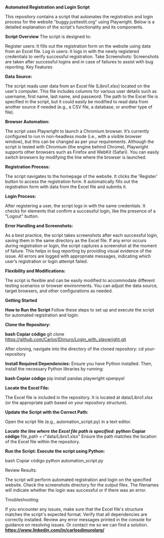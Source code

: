 **Automated Registration and Login Script**

This repository contains a script that automates the registration and login process for the website "buggy.justtestit.org" using Playwright. Below is a detailed explanation of the script's functionality and its components.

**Script Overview**
The script is designed to:

Register users: It fills out the registration form on the website using data from an Excel file.
Log in users: It logs in with the newly registered credentials to verify successful registration.
Take Screenshots: Screenshots are taken after successful logins and in case of failures to assist with bug reporting.
Key Features

**Data Source:**

The script reads user data from an Excel file (Libro1.xlsx) located on the user’s computer. This file includes columns for various user details such as username, first name, last name, and password.
The path to the Excel file is specified in the script, but it could easily be modified to read data from another source if needed (e.g., a CSV file, a database, or another type of file).

**Browser Automation:**

The script uses Playwright to launch a Chromium browser. It’s currently configured to run in non-headless mode (i.e., with a visible browser window), but this can be changed as per your requirements.
Although the script is tested with Chromium (the engine behind Chrome), Playwright supports other browsers such as Firefox and WebKit (Safari). You can easily switch browsers by modifying the line where the browser is launched.

**Registration Process:**

The script navigates to the homepage of the website.
It clicks the 'Register' button to access the registration form.
It automatically fills out the registration form with data from the Excel file and submits it.

**Login Process:**

After registering a user, the script logs in with the same credentials.
It checks for elements that confirm a successful login, like the presence of a "Logout" button.

**Error Handling and Screenshots:**

As a best practice, the script takes screenshots after each successful login, saving them in the same directory as the Excel file.
If any error occurs during registration or login, the script captures a screenshot at the moment of failure. This helps in bug reporting by providing visual evidence of the issue.
All errors are logged with appropriate messages, indicating which user’s registration or login attempt failed.

**Flexibility and Modifications:**

The script is flexible and can be easily modified to accommodate different testing scenarios or browser environments. You can adjust the data source, target browsers, and other configurations as needed.



**Getting Started**



**How to Run the Script**
Follow these steps to set up and execute the script for automated registration and login:

**Clone the Repository:**

**bash
Copiar código**
git clone https://github.com/Carlos1Dimuro/Login_with_playwright.git

After cloning, navigate into the directory of the cloned repository:
cd your-repository

**Install Required Dependencies:**
Ensure you have Python installed. Then, install the necessary Python libraries by running:

**bash
Copiar código**
pip install pandas playwright openpyxl

**Locate the Excel File:**

The Excel file is included in the repository. It is located at data/Libro1.xlsx (or the appropriate path based on your repository structure).

**Update the Script with the Correct Path:**

Open the script file (e.g., automation_script.py) in a text editor.

***Locate the line where the Excel file path is specified:***
**python
Copiar código**
file_path = r"data/Libro1.xlsx"
Ensure the path matches the location of the Excel file within the repository.

**Run the Script:
Execute the script using Python:**

bash
Copiar código
python automation_script.py

Review Results:

The script will perform automated registration and login on the specified website.
Check the screenshots directory for the output files. The filenames will indicate whether the login was successful or if there was an error.

Troubleshooting:

If you encounter any issues, make sure that the Excel file's structure matches the script's expected format.
Verify that all dependencies are correctly installed.
Review any error messages printed in the console for guidance on resolving issues.
Or contact me so we can find a solution.
**https://www.linkedin.com/in/carlosdimurolarg/**

